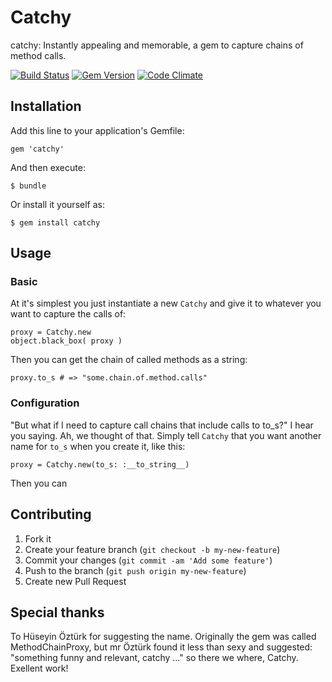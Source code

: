 # Catchy

catchy: Instantly appealing and memorable, a gem to capture chains of method calls.

[![Build Status](https://travis-ci.org/my-codeworks/catchy.png)](https://travis-ci.org/my-codeworks/catchy)
[![Gem Version](https://badge.fury.io/rb/catchy.png)](http://badge.fury.io/rb/catchy)
[![Code Climate](https://codeclimate.com/github/my-codeworks/catchy.png)](https://codeclimate.com/github/my-codeworks/catchy)

## Installation

Add this line to your application's Gemfile:

    gem 'catchy'

And then execute:

    $ bundle

Or install it yourself as:

    $ gem install catchy

## Usage

### Basic

At it's simplest you just instantiate a new `Catchy` and give it to whatever you want to capture the calls of:

    proxy = Catchy.new
    object.black_box( proxy )

Then you can get the chain of called methods as a string:

    proxy.to_s # => "some.chain.of.method.calls"

### Configuration

"But what if I need to capture call chains that include calls to to_s?" I hear you saying. Ah, we thought of that. Simply tell `Catchy` that you want another name for `to_s` when you create it, like this:

    proxy = Catchy.new(to_s: :__to_string__)

Then you can 

## Contributing

1. Fork it
2. Create your feature branch (`git checkout -b my-new-feature`)
3. Commit your changes (`git commit -am 'Add some feature'`)
4. Push to the branch (`git push origin my-new-feature`)
5. Create new Pull Request

## Special thanks

To Hüseyin Öztürk for suggesting the name. Originally the gem was called MethodChainProxy, but mr Öztürk found it less than sexy and suggested: "something funny and relevant, catchy ..." so there we where, Catchy. Exellent work!
